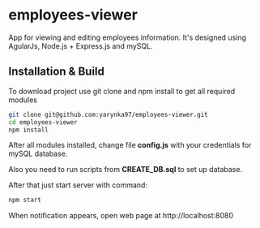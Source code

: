 # employees-viewer

App for viewing and editing employees information. It's designed using AgularJs, Node.js + Express.js and mySQL.

## Installation & Build

To download project use git clone and npm install to get all required modules

```bash
git clone git@github.com:yarynka97/employees-viewer.git
cd employees-viewer
npm install
```

After all modules installed, change file **config.js** with your credentials for mySQL database.

Also you need to run scripts from **CREATE_DB.sql** to set up database.

After that just start server with command:

```bash
npm start
```

When notification appears, open web page at http://localhost:8080
